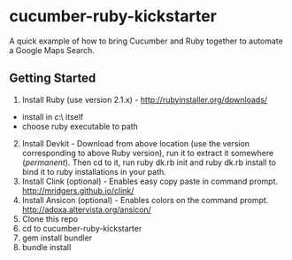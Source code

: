 # cucumber-ruby-kickstarter
A quick example of how to bring Cucumber and Ruby together to automate a Google Maps Search.

## Getting Started
1. Install Ruby (use version 2.1.x) - http://rubyinstaller.org/downloads/
  - install in c:\ itself
  - choose ruby executable to path
2. Install Devkit - Download from above location (use the version corresponding to above Ruby version), run it to extract it somewhere (_*permanent*_). Then cd to it, run ruby dk.rb init and ruby dk.rb install to bind it to ruby installations in your path.
3. Install Clink (optional) - Enables easy copy paste in command prompt. http://mridgers.github.io/clink/
4. Install Ansicon (optional) - Enables colors on the command prompt. http://adoxa.altervista.org/ansicon/
5. Clone this repo
6. cd to cucumber-ruby-kickstarter
7. gem install bundler
8. bundle install
